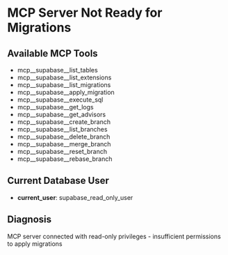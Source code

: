 # MCP Server Not Ready for Migrations

## Available MCP Tools
- mcp__supabase__list_tables
- mcp__supabase__list_extensions
- mcp__supabase__list_migrations
- mcp__supabase__apply_migration
- mcp__supabase__execute_sql
- mcp__supabase__get_logs
- mcp__supabase__get_advisors
- mcp__supabase__create_branch
- mcp__supabase__list_branches
- mcp__supabase__delete_branch
- mcp__supabase__merge_branch
- mcp__supabase__reset_branch
- mcp__supabase__rebase_branch

## Current Database User
- **current_user**: supabase_read_only_user

## Diagnosis
MCP server connected with read-only privileges - insufficient permissions to apply migrations
